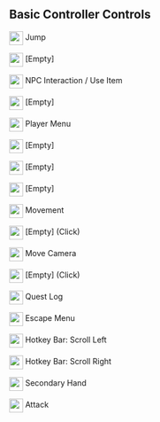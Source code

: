 Basic Controller Controls
---

<img height="25" style="vertical-align:middle" src="img/controls/x360/360_A.png"> Jump

<img height="25" style="vertical-align:middle" src="img/controls/x360/360_B.png"> [Empty]

<img height="25" style="vertical-align:middle" src="img/controls/x360/360_X.png"> NPC Interaction / Use Item

<img height="25" style="vertical-align:middle" src="img/controls/x360/360_Y.png"> [Empty]

<img height="25" style="vertical-align:middle" src="img/controls/x360/360_Dpad_Up.png"> Player Menu

<img height="25" style="vertical-align:middle" src="img/controls/x360/360_Dpad_Down.png"> [Empty]

<img height="25" style="vertical-align:middle" src="img/controls/x360/360_Dpad_Left.png"> [Empty]

<img height="25" style="vertical-align:middle" src="img/controls/x360/360_Dpad_Right.png"> [Empty]

<img height="25" style="vertical-align:middle" src="img/controls/x360/360_Left_Stick.png"> Movement

<img height="25" style="vertical-align:middle" src="img/controls/x360/360_Left_Stick.png"> [Empty] (Click)

<img height="25" style="vertical-align:middle" src="img/controls/x360/360_Right_Stick.png"> Move Camera

<img height="25" style="vertical-align:middle" src="img/controls/x360/360_Right_Stick.png"> [Empty] (Click)

<img height="25" style="vertical-align:middle" src="img/controls/x360/360_Back.png"> Quest Log

<img height="25" style="vertical-align:middle" src="img/controls/x360/360_Start.png"> Escape Menu

<img height="25" style="vertical-align:middle" src="img/controls/x360/360_LB.png"> Hotkey Bar: Scroll Left

<img height="25" style="vertical-align:middle" src="img/controls/x360/360_RB.png"> Hotkey Bar: Scroll Right

<img height="25" style="vertical-align:middle" src="img/controls/x360/360_LT.png"> Secondary Hand

<img height="25" style="vertical-align:middle" src="img/controls/x360/360_RT.png"> Attack
